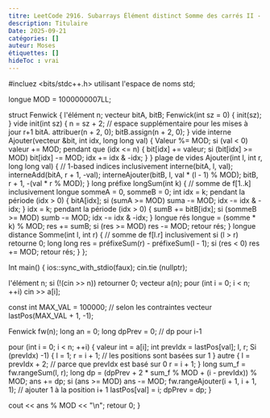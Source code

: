 ```yaml
---
titre: LeetCode 2916. Subarrays Élément distinct Somme des carrés II -
description: Titulaire
Date: 2025-09-21
catégories: []
auteur: Moses
étiquettes: []
hideToc : vrai
---
```

#incluez <bits/stdc++.h>
utilisant l'espace de noms std;

longue MOD = 1000000007LL;

struct Fenwick {
l'élément n;
vecteur <long> bitA, bitB;
Fenwick(int sz = 0) { init(sz); }
vide init(int sz) {
n = sz + 2; // espace supplémentaire pour les mises à jour r+1
bitA. attribuer(n + 2, 0);
bitB.assign(n + 2, 0);
}
vide interne Ajouter(vecteur <long long> &bit, int idx, long long val) {
Valeur %= MOD;
si (val < 0) valeur += MOD;
pendant que (idx <= n) {
bit[idx] += valeur;
si (bit[idx] >= MOD) bit[idx] -= MOD;
idx += idx & -idx;
}
}
plage de vides Ajouter(int l, int r, long long val) { // 1-based indices inclusivement
interne(bitA, l, val);
interneAdd(bitA, r + 1, -val);
interneAjouter(bitB, l, val * (l - 1) % MOD);
bitB, r + 1, -(val * r % MOD);
}
long préfixe longSum(int k) { // somme de f[1..k] inclusivement
longue sommeA = 0, sommeB = 0;
int idx = k;
pendant la période (idx > 0) {
bitA[idx];
si (sumA >= MOD) suma -= MOD;
idx -= idx & -idx;
}
idx = k;
pendant la période (idx > 0) {
sumB += bitB[idx];
si (sommeB >= MOD) sumb -= MOD;
idx -= idx & -idx;
}
longue rés longue = (somme * k) % MOD;
res += sumB;
si (res >= MOD) res -= MOD;
retour rés;
}
longue distance Somme(int l, int r) { // somme de f[l.r] inclusivement
si (l > r) retourne 0;
long long res = préfixeSum(r) - préfixeSum(l - 1);
si (res < 0) res += MOD;
retour rés;
}
};

Int main() {
ios::sync_with_stdio(faux);
cin.tie (nullptr);

l'élément n;
si (!(cin >> n)) retourner 0;
vecteur <int> a(n);
pour (int i = 0; i < n; ++i) cin >> a[i];

const int MAX_VAL = 100000; // selon les contraintes
vecteur<int> lastPos(MAX_VAL + 1, -1);

Fenwick fw(n);
long an = 0;
long dpPrev = 0; // dp pour i-1

pour (int i = 0; i < n; ++i) {
valeur int = a[i];
int prevIdx = lastPos[val];
l, r;
Si (prevIdx) -1) {
l = 1;
r = i + 1; // les positions sont basées sur 1
} autre {
l = prevIdx + 2; // parce que prevIdx est basé sur 0
r = i + 1;
}
long sum_f = fw.rangeSum(l, r);
long dp = (dpPrev + 2 * sum_f % MOD + (i - prevIdx)) % MOD;
ans += dp;
si (ans >= MOD) ans -= MOD;
fw.rangeAjouter(i + 1, i + 1, 1); // ajouter 1 à la position i+ 1
lastPos[val] = i;
dpPrev = dp;
}

cout << ans % MOD << "\n";
retour 0;
}